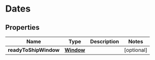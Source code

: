 # Dates

## Properties
Name | Type | Description | Notes
------------ | ------------- | ------------- | -------------
**readyToShipWindow** | [**Window**](Window.md) |  |  [optional]
